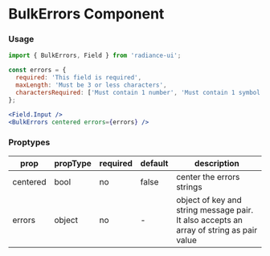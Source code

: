 # BulkErrors Component
### Usage

```jsx
import { BulkErrors, Field } from 'radiance-ui';

const errors = {
  required: 'This field is required',
  maxLength: 'Must be 3 or less characters',
  charactersRequired: ['Must contain 1 number', 'Must contain 1 symbol'],
};

<Field.Input />
<BulkErrors centered errors={errors} />
```

<!-- STORY -->

### Proptypes
| prop                | propType    | required | default    | description                                                                                                                  
|---------------------|-------------|----------|------------|------------------------------------------------------------------------------------------------------------------------------|
| centered            | bool        | no       | false      | center the errors strings |
| errors              | object      | no       | -          | object of key and string message pair. It also accepts an array of string as pair value |
